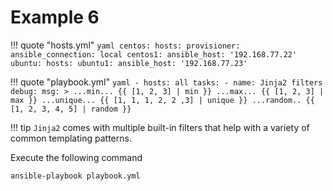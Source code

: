 # Example 6

!!! quote "hosts.yml"
    ```yaml
    centos:
      hosts:
        provisioner:
          ansible_connection: local
        centos1:
          ansible_host: '192.168.77.22'
    ubuntu:
      hosts:
        ubuntu1:
          ansible_host: '192.168.77.23'
    ```

!!! quote "playbook.yml"
    ```yaml
    - hosts: all
      tasks:
        - name: Jinja2 filters
          debug:
            msg: >
              ...min...
              {{ [1, 2, 3] | min }}
              ...max...
              {{ [1, 2, 3] | max }}
              ...unique...
              {{ [1, 1, 1, 2, 2 ,3] | unique }}
              ...random..
              {{ [1, 2, 3, 4, 5] | random }}
    ```


!!! tip
    `Jinja2` comes with multiple built-in filters that help with a variety of common templating patterns.

Execute the following command
```
ansible-playbook playbook.yml
```
